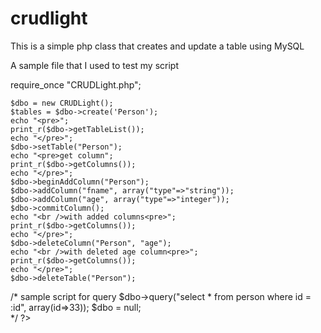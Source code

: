 # crudlight
This is a simple php class that creates and update a table using MySQL

A sample file that I used to test my script

<!DOCTYPE html>
<html lang="en">
	<head>
		<title>test for db</title>
	</head>
	<body>
<?php

require_once "CRUDLight.php";

	$dbo = new CRUDLight();
	$tables = $dbo->create('Person');
	echo "<pre>";
	print_r($dbo->getTableList());
	echo "</pre>";
	$dbo->setTable("Person");
	echo "<pre>get column";
	print_r($dbo->getColumns());
	echo "</pre>";
	$dbo->beginAddColumn("Person");
	$dbo->addColumn("fname", array("type"=>"string"));
	$dbo->addColumn("age", array("type"=>"integer"));
	$dbo->commitColumn();
	echo "<br />with added columns<pre>";
	print_r($dbo->getColumns());
	echo "</pre>";
	$dbo->deleteColumn("Person", "age");
	echo "<br />with deleted age column<pre>";
	print_r($dbo->getColumns());
	echo "</pre>";
	$dbo->deleteTable("Person");

/*
  sample script for query
  $dbo->query("select * from person where id = :id", array(id=>33));
	$dbo = null;	
								 */
?>

</body>
</html>
